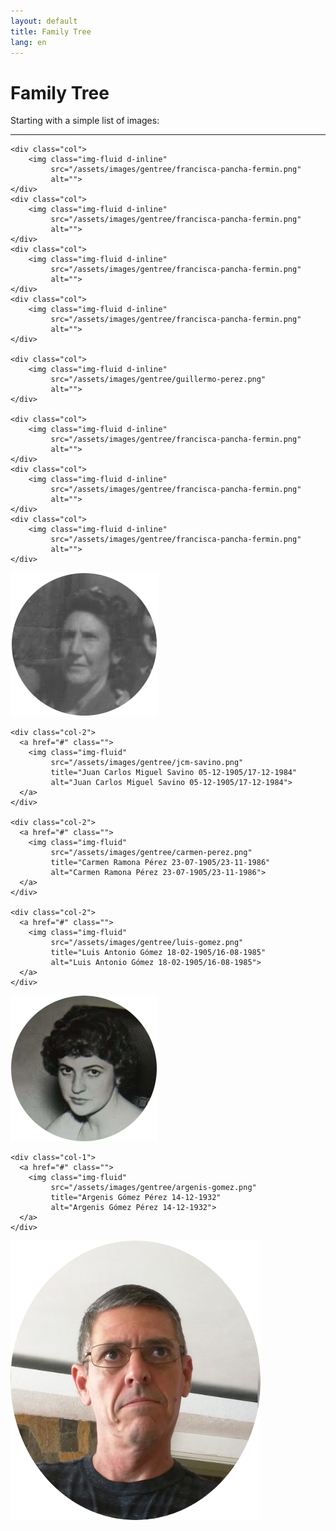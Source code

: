 ```yaml
---
layout: default
title: Family Tree
lang: en
---
```

# Family Tree

Starting with a simple list of images:

<hr />

<div class="container">
  <div class="row justify-content-center">
    
    <div class="col">
        <img class="img-fluid d-inline" 
             src="/assets/images/gentree/francisca-pancha-fermin.png"
             alt="">
    </div>
    <div class="col">
        <img class="img-fluid d-inline" 
             src="/assets/images/gentree/francisca-pancha-fermin.png"
             alt="">
    </div>
    <div class="col">
        <img class="img-fluid d-inline" 
             src="/assets/images/gentree/francisca-pancha-fermin.png"
             alt="">
    </div>
    <div class="col">
        <img class="img-fluid d-inline" 
             src="/assets/images/gentree/francisca-pancha-fermin.png"
             alt="">
    </div>

    <div class="col">
        <img class="img-fluid d-inline" 
             src="/assets/images/gentree/guillermo-perez.png"
             alt="">
    </div>

    <div class="col">
        <img class="img-fluid d-inline" 
             src="/assets/images/gentree/francisca-pancha-fermin.png"
             alt="">
    </div>
    <div class="col">
        <img class="img-fluid d-inline" 
             src="/assets/images/gentree/francisca-pancha-fermin.png"
             alt="">
    </div>
    <div class="col">
        <img class="img-fluid d-inline" 
             src="/assets/images/gentree/francisca-pancha-fermin.png"
             alt="">
    </div>

  </div>

</div>

<div class="container">
  <div class="row justify-content-center">
    <div class="col-2 justify-content-center">
      <a href="#" class="">
        <img class="img-fluid" 
             src="/assets/images/gentree/abuela-margarita.png"
             title="Margarita Fiorio 14-07-1908/"
             alt="Margarita Fiorio 14-07-1908/">
      </a>
    </div>

    <div class="col-2">
      <a href="#" class="">
        <img class="img-fluid" 
             src="/assets/images/gentree/jcm-savino.png"
             title="Juan Carlos Miguel Savino 05-12-1905/17-12-1984"
             alt="Juan Carlos Miguel Savino 05-12-1905/17-12-1984">
      </a>
    </div>

    <div class="col-2">
      <a href="#" class="">
        <img class="img-fluid" 
             src="/assets/images/gentree/carmen-perez.png"
             title="Carmen Ramona Pérez 23-07-1905/23-11-1986"
             alt="Carmen Ramona Pérez 23-07-1905/23-11-1986">
      </a>
    </div>

    <div class="col-2">
      <a href="#" class="">
        <img class="img-fluid" 
             src="/assets/images/gentree/luis-gomez.png"
             title="Luis Antonio Gómez 18-02-1905/16-08-1985"
             alt="Luis Antonio Gómez 18-02-1905/16-08-1985">
      </a>
    </div>
  </div>

  <div class="row justify-content-center">
    <div class="col-1">
      <a href="#" class="">
        <img class="img-fluid" 
             src="/assets/images/gentree/margarita-savino.png"
             title="Margarita Savino 08-08-1940/31-10-1988"
             alt="Margarita Savino 08-08-1940/31-10-1988">
      </a>
    </div>

    <div class="col-1">
      <a href="#" class="">
        <img class="img-fluid" 
             src="/assets/images/gentree/argenis-gomez.png"
             title="Argenis Gómez Pérez 14-12-1932"
             alt="Argenis Gómez Pérez 14-12-1932">
      </a>
    </div>
  </div>


  <div class="row justify-content-center">
    <div class="col-1">
      <a href="#" class="">
        <img class="img-fluid" 
             src="/assets/images/gentree/ggs.png"
             title="Guillermo José Gómez Savino 05-01-1968"
             alt="Guillermo José Gómez Savino 05-01-1968">
      </a>
    </div>
  </div>
</div>

